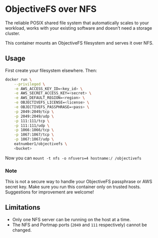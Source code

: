 # ObjectiveFS over NFS

The reliable POSIX shared file system that automatically scales to your
workload, works with your existing software and doesn’t need a storage cluster.

This container mounts an ObjectiveFS filesystem and serves it over NFS.

## Usage

First create your filesystem elsewhere. Then:

```sh
docker run \
	--privileged \
	-e AWS_ACCESS_KEY_ID=<key_id> \
	-e AWS_SECRET_ACCESS_KEY=<secret> \
	-e AWS_DEFAULT_REGION=<region> \
	-e OBJECTIVEFS_LICENSE=<license> \
	-e OBJECTIVEFS_PASSPHRASE=<pass> \
	-p 2049:2049/tcp \
	-p 2049:2049/udp \
	-p 111:111/tcp \
	-p 111:111/udp \
	-p 1066:1066/tcp \
	-p 1067:1067/tcp \
	-p 1067:1067/udp \
	eatnumber1/objectivefs \
	<bucket>
```

Now you can `mount -t nfs -o nfsvers=4 hostname:/ /objectivefs`

### Note
This is not a secure way to handle your ObjectiveFS passphrase or AWS secret
key. Make sure you run this container only on trusted hosts. Suggestions for
improvement are welcome!

## Limitations
 * Only one NFS server can be running on the host at a time.
 * The NFS and Portmap ports (`2049` and `111` respectively) cannot be changed.
